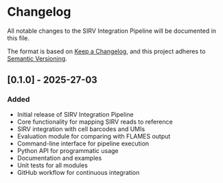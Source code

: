 # Changelog

All notable changes to the SIRV Integration Pipeline will be documented in this file.

The format is based on [Keep a Changelog](https://keepachangelog.com/en/1.0.0/),
and this project adheres to [Semantic Versioning](https://semver.org/spec/v2.0.0.html).

## [0.1.0] - 2025-27-03

### Added
- Initial release of SIRV Integration Pipeline
- Core functionality for mapping SIRV reads to reference
- SIRV integration with cell barcodes and UMIs
- Evaluation module for comparing with FLAMES output
- Command-line interface for pipeline execution
- Python API for programmatic usage
- Documentation and examples
- Unit tests for all modules
- GitHub workflow for continuous integration